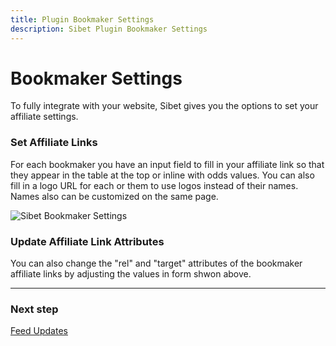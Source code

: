 ```yaml
---
title: Plugin Bookmaker Settings
description: Sibet Plugin Bookmaker Settings
---
```


# Bookmaker Settings

To fully integrate with your website, Sibet gives you the options to set your affiliate settings.

### Set Affiliate Links

For each bookmaker you have an input field to fill in your affiliate link so that they appear in the table at the top or inline with odds values.
You can also fill in a logo URL for each or them to use logos instead of their names. Names also can be customized on the same page.

![Sibet Bookmaker Settings](https://media.dinomatic.com/images/docs/sibet/bookmaker-settings.jpg)

### Update Affiliate Link Attributes

You can also change the "rel" and "target" attributes of the bookmaker affiliate links by adjusting the values in form shwon above.

---

### Next step

[Feed Updates](/docs/sibet/feed-updates/)
